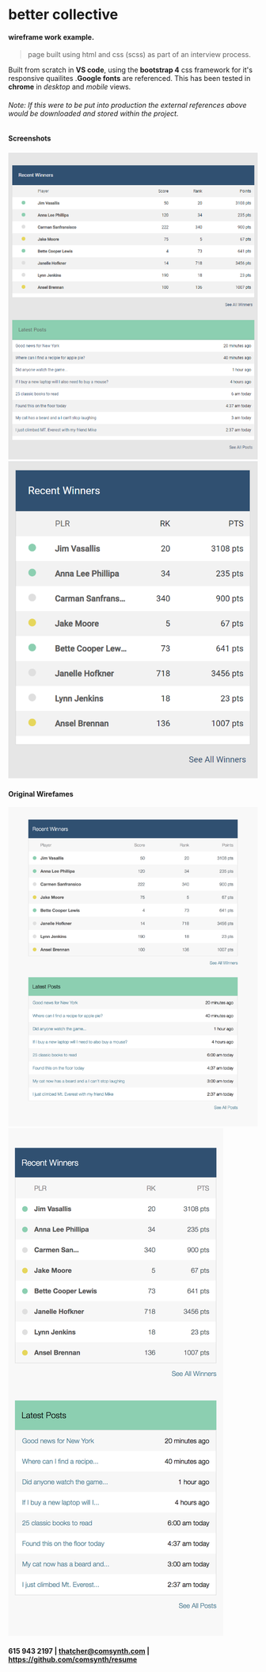 # better collective
#### wireframe work example.
> page built using html and css (scss) as part of an interview process.

Built from scratch in **VS code**, using the **bootstrap 4** css framework for it's responsive quailites .**Google fonts** are referenced. This has been tested in **chrome** in *desktop* and *mobile* views.

###### Note: If this were to be put into production the external references above would be downloaded and stored within the project.

#### Screenshots

![](thatcher_desktop.png)
![](thatcher_mobile.png)

#### Original Wirefames
![](wireframes/desktop.png)
![](wireframes/mobile.png)

#### 615 943 2197 |  thatcher@comsynth.com | https://github.com/comsynth/resume
